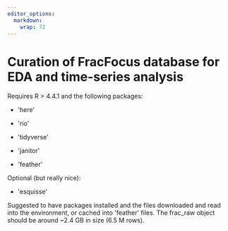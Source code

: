 ```yaml
---
editor_options: 
  markdown: 
    wrap: 72
---
```


# Curation of FracFocus database for EDA and time-series analysis

Requires R \> 4.4.1 and the following packages:

-   'here'

-   'rio'

-   'tidyverse'

-   'janitor'

-   'feather'
         
Optional (but really nice):

-   'esquisse'


Suggested to have packages installed and the files downloaded and read
into the environment, or cached into 'feather' files. The frac_raw
object should be around \~2.4 GB in size (6.5 M rows).
